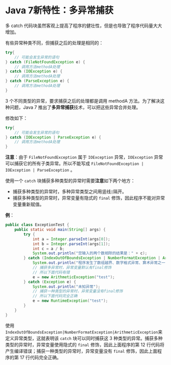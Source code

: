# Java 7新特性：多异常捕获

多 catch 代码块虽然客观上提高了程序的健壮性，但是也导致了程序代码量大大增加。

有些异常种类不同，但捕获之后的处理是相同的：

```java
try{
    // 可能会发生异常的语句
} catch (FileNotFoundException e) {
    // 调用方法methodA处理
} catch (IOException e) {
    // 调用方法methodA处理
} catch (ParseException e) {
    // 调用方法methodA处理
}
```

3 个不同类型的异常，要求捕获之后的处理都是调用 methodA 方法。为了解决这种问题，Java 7 推出了**多异常捕获**技术，可以把这些异常合并处理。

修改如下：

```java
try{
    // 可能会发生异常的语句
} catch (IOException | ParseException e) {
    // 调用方法methodA处理
}
```

**注意**：由于 `FileNotFoundException` 属于 `IOException` 异常，`IOException` 异常可以捕获它的所有子类异常。所以不能写成 `FileNotFoundException | IOException | ParseException` 。

使用一个 `catch` 块捕获多种类型的异常时需要**注意**如下两个地方：

- 捕获多种类型的异常时，多种异常类型之间用竖线`|`隔开。
- 捕获多种类型的异常时，异常变量有隐式的 `final` 修饰，因此程序不能对异常变量重新赋值。

**例**：

```java
public class ExceptionTest {
    public static void main(String[] args) {
        try {
            int a = Integer.parseInt(args[0]);
            int b = Integer.parseInt(args[1]);
            int c = a / b;
            System.out.println("您输入的两个数相除的结果是：" + c);
        } catch (IndexOutOfBoundsException | NumberFormatException | ArithmeticException e) {
            System.out.println("程序发生了数组越界、数字格式异常、算术异常之一");
            // 捕获多异常时，异常变量默认有final修饰
            // 所以下面代码有错
            e = new ArithmeticException("test");
        } catch (Exception e) {
            System.out.println("未知异常");
            // 捕获一种类型的异常时，异常变量没有final修饰
            // 所以下面代码完全正确
            e = new RuntimeException("test");
        }
    }
}
```

使用`IndexOutOfBoundsException|NumberFormatException|ArithmeticException`来定义异常类型，这就表明该 `catch` 块可以同时捕获这 3 种类型的异常。捕获多种类型的异常时，异常变量使用隐式的 `final` 修饰，因此上面程序的第 12 行代码将产生编译错误；捕获一种类型的异常时，异常变量没有 `final` 修饰，因此上面程序的第 17 行代码完全正确。

